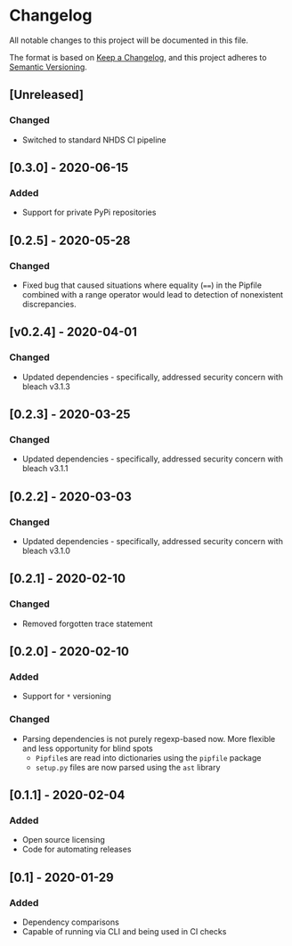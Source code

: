 # Changelog

All notable changes to this project will be documented in this file.

The format is based on [Keep a Changelog](https://keepachangelog.com/en/1.0.0/),
and this project adheres to [Semantic Versioning](https://semver.org/spec/v2.0.0.html).

## [Unreleased]

### Changed
- Switched to standard NHDS CI pipeline

## [0.3.0] - 2020-06-15

### Added
- Support for private PyPi repositories

## [0.2.5] - 2020-05-28

### Changed
- Fixed bug that caused situations where equality (`==`) in the Pipfile combined
with a range operator would lead to detection of nonexistent discrepancies.

## [v0.2.4] - 2020-04-01

### Changed
- Updated dependencies - specifically, addressed security concern with bleach v3.1.3

## [0.2.3] - 2020-03-25

### Changed
- Updated dependencies - specifically, addressed security concern with bleach v3.1.1

## [0.2.2] - 2020-03-03

### Changed
- Updated dependencies - specifically, addressed security concern with bleach v3.1.0

## [0.2.1] - 2020-02-10

### Changed
- Removed forgotten trace statement

## [0.2.0] - 2020-02-10

### Added
- Support for `*` versioning

### Changed
- Parsing dependencies is not purely regexp-based now. More flexible and
less opportunity for blind spots
    - `Pipfile`s are read into dictionaries using the `pipfile` package
    - `setup.py` files are now parsed using the `ast` library

## [0.1.1] - 2020-02-04

### Added
- Open source licensing
- Code for automating releases

## [0.1] - 2020-01-29

### Added
- Dependency comparisons
- Capable of running via CLI and being used in CI checks
